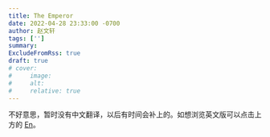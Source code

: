```yaml
---
title: The Emperor
date: 2022-04-28 23:33:00 -0700
author: 赵文轩
tags: ['']
summary: 
ExcludeFromRss: true
draft: true
# cover:
#     image: 
#     alt: 
#     relative: true
---
```

不好意思，暂时没有中文翻译，以后有时间会补上的。如想浏览英文版可以点击上方的 <ins>En</ins>。